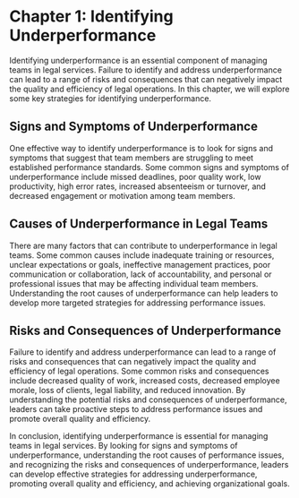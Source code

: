 Chapter 1: Identifying Underperformance
=======================================

Identifying underperformance is an essential component of managing teams in legal services. Failure to identify and address underperformance can lead to a range of risks and consequences that can negatively impact the quality and efficiency of legal operations. In this chapter, we will explore some key strategies for identifying underperformance.

Signs and Symptoms of Underperformance
--------------------------------------

One effective way to identify underperformance is to look for signs and symptoms that suggest that team members are struggling to meet established performance standards. Some common signs and symptoms of underperformance include missed deadlines, poor quality work, low productivity, high error rates, increased absenteeism or turnover, and decreased engagement or motivation among team members.

Causes of Underperformance in Legal Teams
-----------------------------------------

There are many factors that can contribute to underperformance in legal teams. Some common causes include inadequate training or resources, unclear expectations or goals, ineffective management practices, poor communication or collaboration, lack of accountability, and personal or professional issues that may be affecting individual team members. Understanding the root causes of underperformance can help leaders to develop more targeted strategies for addressing performance issues.

Risks and Consequences of Underperformance
------------------------------------------

Failure to identify and address underperformance can lead to a range of risks and consequences that can negatively impact the quality and efficiency of legal operations. Some common risks and consequences include decreased quality of work, increased costs, decreased employee morale, loss of clients, legal liability, and reduced innovation. By understanding the potential risks and consequences of underperformance, leaders can take proactive steps to address performance issues and promote overall quality and efficiency.

In conclusion, identifying underperformance is essential for managing teams in legal services. By looking for signs and symptoms of underperformance, understanding the root causes of performance issues, and recognizing the risks and consequences of underperformance, leaders can develop effective strategies for addressing underperformance, promoting overall quality and efficiency, and achieving organizational goals.
